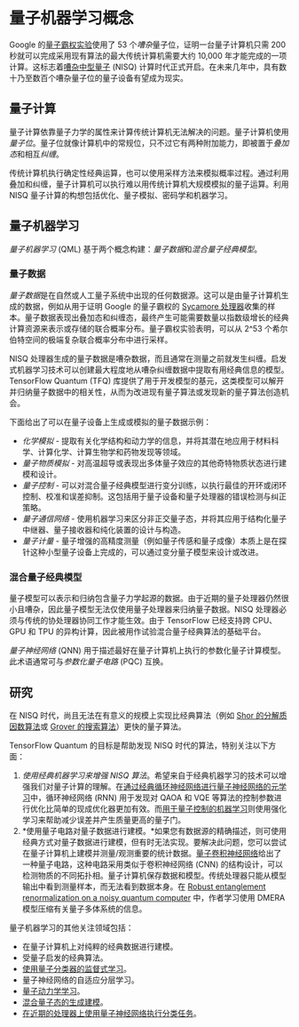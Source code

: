 # 量子机器学习概念

Google 的<a href="https://ai.googleblog.com/2019/10/quantum-supremacy-using-programmable.html" class="external">量子霸权实验</a>使用了 53 个*嘈杂*量子位，证明一台量子计算机只需 200 秒就可以完成采用现有算法的最大传统计算机需要大约 10,000 年才能完成的一项计算。这标志着<a href="https://quantum-journal.org/papers/q-2018-08-06-79/" class="external">嘈杂中型量子</a> (NISQ) 计算时代正式开启。在未来几年中，具有数十乃至数百个嘈杂量子位的量子设备有望成为现实。

## 量子计算

量子计算依靠量子力学的属性来计算传统计算机无法解决的问题。量子计算机使用*量子位*。量子位就像计算机中的常规位，只不过它有两种附加能力，即被置于*叠加态*和相互*纠缠*。

传统计算机执行确定性经典运算，也可以使用采样方法来模拟概率过程。通过利用叠加和纠缠，量子计算机可以执行难以用传统计算机大规模模拟的量子运算。利用 NISQ 量子计算的构想包括优化、量子模拟、密码学和机器学习。

## 量子机器学习

*量子机器学习* (QML) 基于两个概念构建：*量子数据*和*混合量子经典模型*。

### 量子数据

*量子数据*是在自然或人工量子系统中出现的任何数据源。这可以是由量子计算机生成的数据，例如从用于证明 Google 的量子霸权的 <a href="https://www.nature.com/articles/s41586-019-1666-5" class="external">Sycamore 处理器</a>收集的样本。量子数据表现出叠加态和纠缠态，最终产生可能需要数量以指数级增长的经典计算资源来表示或存储的联合概率分布。量子霸权实验表明，可以从 2^53 个希尔伯特空间的极端复杂联合概率分布中进行采样。

NISQ 处理器生成的量子数据是嘈杂数据，而且通常在测量之前就发生纠缠。启发式机器学习技术可以创建最大程度地从嘈杂纠缠数据中提取有用经典信息的模型。TensorFlow Quantum (TFQ) 库提供了用于开发模型的基元，这类模型可以解开并归纳量子数据中的相关性，从而为改进现有量子算法或发现新的量子算法创造机会。

下面给出了可以在量子设备上生成或模拟的量子数据示例：

- *化学模拟* - 提取有关化学结构和动力学的信息，并将其潜在地应用于材料科学、计算化学、计算生物学和药物发现等领域。
- *量子物质模拟* - 对高温超导或表现出多体量子效应的其他奇特物质状态进行建模和设计。
- *量子控制* - 可以对混合量子经典模型进行变分训练，以执行最佳的开环或闭环控制、校准和误差抑制。这包括用于量子设备和量子处理器的错误检测与纠正策略。
- *量子通信网络* - 使用机器学习来区分非正交量子态，并将其应用于结构化量子中继器、量子接收器和纯化装置的设计与构造。
- *量子计量* - 量子增强的高精度测量（例如量子传感和量子成像）本质上是在探针这种小型量子设备上完成的，可以通过变分量子模型来设计或改进。

### 混合量子经典模型

量子模型可以表示和归纳包含量子力学起源的数据。由于近期的量子处理器仍然很小且嘈杂，因此量子模型无法仅使用量子处理器来归纳量子数据。NISQ 处理器必须与传统的协处理器协同工作才能生效。由于 TensorFlow 已经支持跨 CPU、GPU 和 TPU 的异构计算，因此被用作试验混合量子经典算法的基础平台。

*量子神经网络* (QNN) 用于描述最好在量子计算机上执行的参数化量子计算模型。此术语通常可与*参数化量子电路* (PQC) 互换。

## 研究

在 NISQ 时代，尚且无法在有意义的规模上实现比经典算法（例如 <a href="https://arxiv.org/abs/quant-ph/9508027" class="external">Shor 的分解质因数算法</a>或 <a href="https://arxiv.org/abs/quant-ph/9605043" class="external">Grover 的搜索算法</a>）更快的量子算法。

TensorFlow Quantum 的目标是帮助发现 NISQ 时代的算法，特别关注以下方面：

1. *使用经典机器学习来增强 NISQ 算法*。希望来自于经典机器学习的技术可以增强我们对量子计算的理解。在<a href="https://arxiv.org/abs/1907.05415" class="external">通过经典循环神经网络进行量子神经网络的元学习</a>中，循环神经网络 (RNN) 用于发现对 QAOA 和 VQE 等算法的控制参数进行优化比简单的现成优化器更加有效。而<a href="https://www.nature.com/articles/s41534-019-0141-3" class="external">用于量子控制的机器学习</a>则使用强化学习来帮助减少误差并产生质量更高的量子门。
2. *使用量子电路对量子数据进行建模。*如果您有数据源的精确描述，则可使用经典方式对量子数据进行建模，但有时无法实现。要解决此问题，您可以尝试在量子计算机上建模并测量/观测重要的统计数据。<a href="https://www.nature.com/articles/s41567-019-0648-8" class="external">量子卷积神经网络</a>给出了一种量子电路，这种电路采用类似于卷积神经网络 (CNN) 的结构设计，可以检测物质的不同拓扑相。量子计算机保存数据和模型。传统处理器只能从模型输出中看到测量样本，而无法看到数据本身。在 <a href="https://arxiv.org/abs/1711.07500" class="external">Robust entanglement renormalization on a noisy quantum computer</a> 中，作者学习使用 DMERA 模型压缩有关量子多体系统的信息。

量子机器学习的其他关注领域包括：

- 在量子计算机上对纯粹的经典数据进行建模。
- 受量子启发的经典算法。
- <a href="https://arxiv.org/abs/1810.03787" class="external">使用量子分类器的监督式学习</a>。
- 量子神经网络的自适应分层学习。
- <a href="https://arxiv.org/abs/1909.12264" class="external">量子动力学学习</a>。
- <a href="https://arxiv.org/abs/1910.02071" class="external">混合量子态的生成建模</a>。
- <a href="https://arxiv.org/abs/1802.06002" class="external">在近期的处理器上使用量子神经网络执行分类任务</a>。
